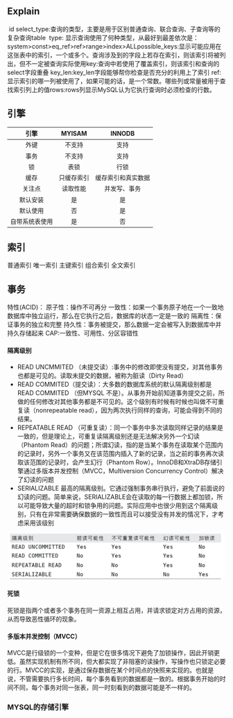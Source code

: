 ## Explain

​		id
​		select_type:查询的类型，主要是用于区别普通查询、联合查询、子查询等的复杂查询
​		table
​		type: 显示查询使用了何种类型，从最好到最差依次是：system>const>eq_ref>ref>range>index>ALL
​		possible_keys:显示可能应用在这张表中的索引，一个或多个。查询涉及到的字段上若存在索引，则该索引将被列出，但不一定被查询实际使用
​		key:查询中若使用了覆盖索引，则该索引和查询的select字段重叠
​		key_len:key_len字段能够帮你检查是否充分的利用上了索引
​		ref:显示索引的哪一列被使用了，如果可能的话，是一个常数。哪些列或常量被用于查找索引列上的值
​		rows:rows列显示MySQL认为它执行查询时必须检查的行数。



## 引擎

|      引擎      |   MYISAM   |       INNODB       |
| :------------: | :--------: | :----------------: |
|      外键      |   不支持   |        支持        |
|      事务      |   不支持   |        支持        |
|       锁       |    表锁    |        行锁        |
|      缓存      | 只缓存索引 | 缓存索引和真实数据 |
|     关注点     |  读取性能  |    并发写、事务    |
|    默认安装    |     是     |         是         |
|    默认使用    |     否     |         是         |
| 自带系统表使用 |     是     |         否         |



## 索引

普通索引
唯一索引
主键索引
组合索引
全文索引

## 事务

特性(ACID)：
	原子性：操作不可再分
	一致性：如果一个事务原子地在一个一致地数据库中独立运行，那么在它执行之后，数据库的状态一定是一致的
	隔离性：保证事务的独立和完整
	持久性：事务被提交，那么数据一定会被写入到数据库中并持久存储起来
CAP:一致性、可用性、分区容错性

#### 隔离级别

- READ UNCMMITED （未提交读）:事务中的修改即使没有提交，对其他事务也都是可见的。读取未提交的数据，被称为脏读（Dirty Read）
- READ COMMITED（提交读）：大多数的数据库系统的默认隔离级别都是READ COMMITED （但MYSQL 不是）。从事务开始前知道事务提交之前，所做的任何修改对其他事务都是不可见的。这个级别有时候有时候也叫做不可重复读（nonrepeatable read），因为两次执行同样的查询，可能会得到不同的结果。
- REPEATABLE READ （可重复读）：同一个事务中多次读取同样记录的结果是一致的，但是理论上，可重复读隔离级别还是无法解决另外一个幻读（Phantom Read）的问题；所谓幻读，指的是当某个事务在读取某个范围内的记录时，另外一个事务又在该范围内插入了新的记录，当之前的事务再次读取该范围的记录时，会产生幻行（Phantom Row）。InnoDB和XtraDB存储引擎通过多版本并发控制（MVCC，Multiversion Concurrency Control）解决了幻读的问题
- SERIALIZABLE 最高的隔离级别。它通过强制事务串行执行，避免了前面说的幻读的问题。简单来说，SERIALIZABLE会在读取的每一行数据上都加锁，所以可能导致大量的超时和锁争用的问题。实际应用中也很少用到这个隔离级别，只有在非常需要确保数据的一致性而且可以接受没有并发的情况下，才考虑采用该级别



![image-20210729111906455](imges/image-20210729111906455.png)

#### 死锁

死锁是指两个或者多个事务在同一资源上相互占用，并请求锁定对方占用的资源，从而导致恶性循环的现象。

#### 多版本并发控制（MVCC）

MVCC是行级锁的一个变种，但是它在很多情况下避免了加锁操作，因此开销更低。虽然实现机制有所不同，但大都实现了非阻塞的读操作，写操作也只锁定必要的行。MVCC的实现，是通过保存数据在某个时间点的快照来实现的。也就是说，不管需要执行多长时间，每个事务看到的数据都是一致的。根据事务开始的时间不同，每个事务对同一张表，同一时刻看到的数据可能是不一样的。

### MYSQL的存储引擎

#### 